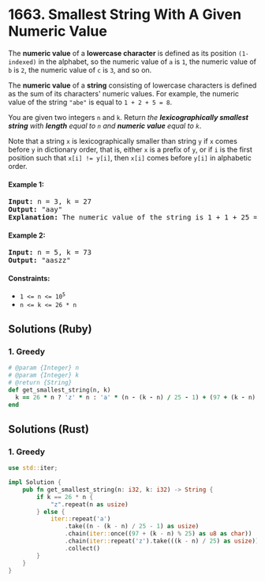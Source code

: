 # 1663. Smallest String With A Given Numeric Value
The **numeric value** of a **lowercase character** is defined as its position `(1-indexed)` in the alphabet, so the numeric value of `a` is `1`, the numeric value of `b` is `2`, the numeric value of `c` is `3`, and so on.

The **numeric value** of a **string** consisting of lowercase characters is defined as the sum of its characters' numeric values. For example, the numeric value of the string `"abe"` is equal to `1 + 2 + 5 = 8`.

You are given two integers `n` and `k`. Return *the **lexicographically smallest string** with **length** equal to `n` and **numeric value** equal to `k`*.

Note that a string `x` is lexicographically smaller than string `y` if `x` comes before `y` in dictionary order, that is, either `x` is a prefix of `y`, or if `i` is the first position such that `x[i] != y[i]`, then `x[i]` comes before `y[i]` in alphabetic order.

#### Example 1:
<pre>
<strong>Input:</strong> n = 3, k = 27
<strong>Output:</strong> "aay"
<strong>Explanation:</strong> The numeric value of the string is 1 + 1 + 25 = 27, and it is the smallest string with such a value and length equal to 3.
</pre>

#### Example 2:
<pre>
<strong>Input:</strong> n = 5, k = 73
<strong>Output:</strong> "aaszz"
</pre>

#### Constraints:
* <code>1 <= n <= 10<sup>5</sup></code>
* `n <= k <= 26 * n`

## Solutions (Ruby)

### 1. Greedy
```Ruby
# @param {Integer} n
# @param {Integer} k
# @return {String}
def get_smallest_string(n, k)
  k == 26 * n ? 'z' * n : 'a' * (n - (k - n) / 25 - 1) + (97 + (k - n) % 25).chr + 'z' * ((k - n) / 25)
end
```

## Solutions (Rust)

### 1. Greedy
```Rust
use std::iter;

impl Solution {
    pub fn get_smallest_string(n: i32, k: i32) -> String {
        if k == 26 * n {
            "z".repeat(n as usize)
        } else {
            iter::repeat('a')
                .take((n - (k - n) / 25 - 1) as usize)
                .chain(iter::once((97 + (k - n) % 25) as u8 as char))
                .chain(iter::repeat('z').take(((k - n) / 25) as usize))
                .collect()
        }
    }
}
```
